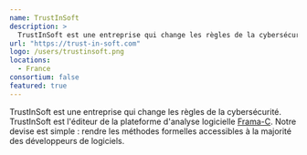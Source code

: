 ```yaml
---
name: TrustInSoft
description: >
  TrustInSoft est une entreprise qui change les règles de la cybersécurité. TrustInSoft est l'éditeur du logiciel d'analyse de la plateforme Frama-C
url: "https://trust-in-soft.com"
logo: /users/trustinsoft.png
locations:
  - France
consortium: false
featured: true
---
```


TrustInSoft est une entreprise qui change les règles de la cybersécurité. TrustInSoft est l'éditeur de la plateforme d'analyse logicielle [Frama-C](https://frama-c.com). Notre devise est simple : rendre les méthodes formelles accessibles à la majorité des développeurs de logiciels.
